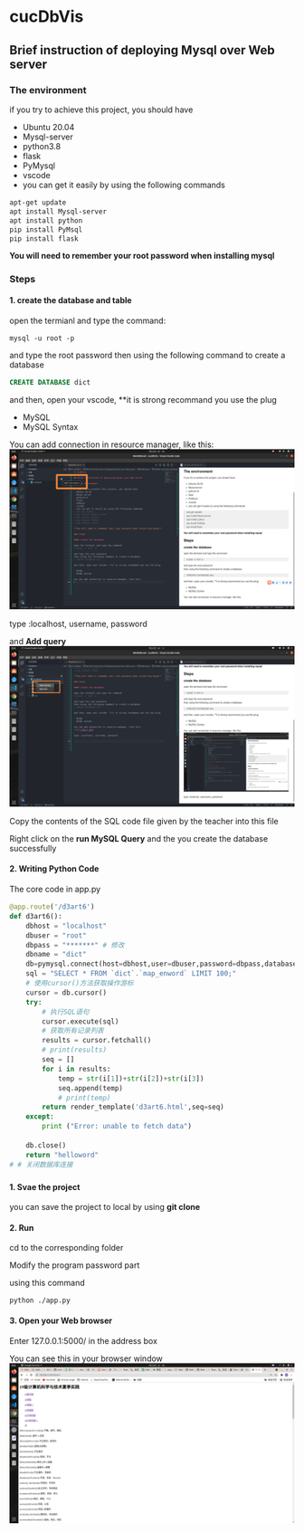 # cucDbVis

## Brief instruction of deploying Mysql over Web server

### The environment

if you try to achieve this project, you should have  
- Ubuntu 20.04 
- Mysql-server
- python3.8 
- flask
- PyMysql
- vscode 
- you can get it easily by using the following commands
```
apt-get update
apt install Mysql-server
apt install python
pip install PyMsql 
pip install flask
```
**You will need to remember your root password when installing mysql**

### Steps

#### 1. create the database and table

open the termianl and type the command:
```
mysql -u root -p
```

and type the root password
then using the following command to create a database 
```sql
CREATE DATABASE dict
```
and then, open your vscode, **it is strong recommand you use the plug

- MySQL
- MySQL Syntax

You can add connection in resource manager, like this:
![1](./img/1.png)

type :localhost, username, password


and **Add query**
![2](./img/2.png)


Copy the contents of the SQL code file given by the teacher into this file

Right click on the **run MySQL Query**
and the you create the database successfully

#### 2. Writing Python Code

The core code in app.py
```py
@app.route('/d3art6')
def d3art6():
    dbhost = "localhost"
    dbuser = "root"
    dbpass = "*******" # 修改
    dbname = "dict"
    db=pymysql.connect(host=dbhost,user=dbuser,password=dbpass,database=dbname)
    sql = "SELECT * FROM `dict`.`map_enword` LIMIT 100;"
    # 使用cursor()方法获取操作游标 
    cursor = db.cursor()
    try:
        # 执行SQL语句
        cursor.execute(sql)
        # 获取所有记录列表
        results = cursor.fetchall()
        # print(results)
        seq = []
        for i in results:
            temp = str(i[1])+str(i[2])+str(i[3])
            seq.append(temp)
            # print(temp)
        return render_template('d3art6.html',seq=seq)
    except:
        print ("Error: unable to fetch data")
    
    db.close()
    return "helloword"
# # 关闭数据库连接
```

### 
#### 1. Svae the project

you can save the project to local by using **git clone**
#### 2. Run
cd to the corresponding folder

Modify the program password part

using this command

``` 
python ./app.py
```

#### 3. Open your Web browser

Enter 127.0.0.1:5000/ in the address box

You can see this in your browser window
![3](./img/3.png)  


